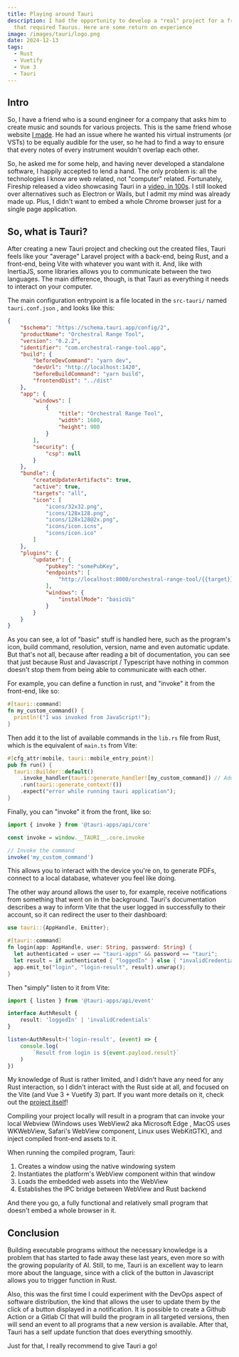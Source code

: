```yaml
---
title: Playing around Tauri
description: I had the opportunity to develop a "real" project for a friend,
  that required Taurus. Here are some return on experience
image: /images/tauri/logo.png
date: 2024-12-13
tags:
  - Rust
  - Vuetify
  - Vue 3
  - Tauri
---
```


## Intro

So, I have a friend who is a sound engineer for a company that asks him to create music and sounds for various projects. This is the same friend whose website [I made](/projects/geoffrey-turpin). He had an issue where he wanted his virtual instruments (or VSTs) to be equally audible for the user, so he had to find a way to ensure that every notes of every instrument wouldn't overlap each other.

So, he asked me for some help, and having never developed a standalone software, I happily accepted to lend a hand. The only problem is: all the technologies I know are web related, not "computer" related. Fortunately, Fireship released a video showcasing Tauri in a [video, in 100s](https://www.youtube.com/watch?v=-X8evddpu7M). I still looked over alternatives such as Electron or Wails, but I admit my mind was already made up. Plus, I didn't want to embed a whole Chrome browser just for a single page application.

## So, what is Tauri?

After creating a new Tauri project and checking out the created files, Tauri feels like your "average" Laravel project with a back-end, being Rust, and a front-end, being Vite with whatever you want with it. And, like with InertiaJS, some libraries allows you to communicate between the two languages. The main difference, though, is that Tauri as everything it needs to interact on your computer.

The main configuration entrypoint is a file located in the `src-tauri/` named `tauri.conf.json` , and looks like this:

```json [src-tauri/tauri.conf.json]
{
    "$schema": "https://schema.tauri.app/config/2",
    "productName": "Orchestral Range Tool",
    "version": "0.2.2",
    "identifier": "com.orchestral-range-tool.app",
    "build": {
        "beforeDevCommand": "yarn dev",
        "devUrl": "http://localhost:1420",
        "beforeBuildCommand": "yarn build",
        "frontendDist": "../dist"
    },
    "app": {
        "windows": [
            {
                "title": "Orchestral Range Tool",
                "width": 1600,
                "height": 900
            }
        ],
        "security": {
            "csp": null
        }
    },
    "bundle": {
        "createUpdaterArtifacts": true,
        "active": true,
        "targets": "all",
        "icon": [
            "icons/32x32.png",
            "icons/128x128.png",
            "icons/128x128@2x.png",
            "icons/icon.icns",
            "icons/icon.ico"
        ]
    },
    "plugins": {
        "updater": {
            "pubkey": "somePubKey",
            "endpoints": [
                "http://localhost:8000/orchestral-range-tool/{{target}}/{{current_version}}"
            ],
            "windows": {
                "installMode": "basicUi"
            }
        }
    }
}
```

As you can see, a lot of "basic" stuff is handled here, such as the program's icon, build command, resolution, version, name and even automatic update. But that's not all, because after reading a bit of documentation, you can see that just because Rust and Javascript / Typescript have nothing in common doesn't stop them from being able to communicate with each other.

For example, you can define a function in rust, and "invoke" it from the front-end, like so:

```rust [src-tauri/src/lib.rs]
#[tauri::command]
fn my_custom_command() {
  println!("I was invoked from JavaScript!");
}
```

Then add it to the list of available commands in the `lib.rs` file from Rust, which is the equivalent of `main.ts` from Vite:

```rust [src-tauri/src/lib.rs]
#[cfg_attr(mobile, tauri::mobile_entry_point)]
pub fn run() {
  tauri::Builder::default()
    .invoke_handler(tauri::generate_handler![my_custom_command]) // Add your command here!
    .run(tauri::generate_context!())
    .expect("error while running tauri application");
}
```

Finally, you can "invoke" it from the front, like so:

```ts [src/main.ts]
import { invoke } from '@tauri-apps/api/core'

const invoke = window.__TAURI__.core.invoke

// Invoke the command
invoke('my_custom_command')
```

This allows you to interact with the device you're on, to generate PDFs, connect to a local database, whatever you feel like doing.

The other way around allows the user to, for example, receive notifications from something that went on in the background. Tauri's documentation describes a way to inform Vite that the user logged in successfully to their account, so it can redirect the user to their dashboard:

```rust [src-tauri/src/lib.rs]
use tauri::{AppHandle, Emitter};

#[tauri::command]
fn login(app: AppHandle, user: String, password: String) {
  let authenticated = user == "tauri-apps" && password == "tauri";
  let result = if authenticated { "loggedIn" } else { "invalidCredentials" };
  app.emit_to("login", "login-result", result).unwrap();
}
```

Then "simply" listen to it from Vite:

```ts [src/main.ts]
import { listen } from '@tauri-apps/api/event'

interface AuthResult {
    result: 'loggedIn' | 'invalidCredentials'
}

listen<AuthResult>('login-result', (event) => {
    console.log(
        `Result from login is ${event.payload.result}`
    )
})
```

My knowledge of Rust is rather limited, and I didn't have any need for any Rust interaction, so I didn't interact with the Rust side at all, and focused on the Vite (and Vue 3 + Vuetify 3) part. If you want more details on it, check out the [project itself](/projects/orchestral-range-tool)!

Compiling your project locally will result in a program that can invoke your local Webview (Windows uses WebView2 aka Microsoft Edge , MacOS uses WKWebView, Safari's WebView component, Linux uses WebKitGTK), and inject compiled front-end assets to it.

When running the compiled program, Tauri:

1. Creates a window using the native windowing system
2. Instantiates the platform's WebView component within that window
3. Loads the embedded web assets into the WebView
4. Establishes the IPC bridge between WebView and Rust backend

And there you go, a fully functional and relatively small program that doesn't embed a whole browser in it.

## Conclusion

Building executable programs without the necessary knowledge is a problem that has started to fade away these last years, even more so with the growing popularity of AI. Still, to me, Tauri is an excellent way to learn more about the language, since with a click of the button in Javascript allows you to trigger function in Rust.

Also, this was the first time I could experiment with the DevOps aspect of software distribution, the kind that allows the user to update them by the click of a button displayed in a notification. It is possible to create a Github Action or a Gitlab CI that will build the program in all targeted versions, then will send an event to all programs that a new version is available. After that, Tauri has a self update function that does everything smoothly.

Just for that, I really recommend to give Tauri a go!
